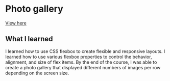 # Photo gallery
[View here](https://hafizuddin-a.github.io/responsive-web-design/photo-gallery/)
## What I learned
 I learned how to use CSS flexbox to create flexible and responsive layouts. I learned how to use various flexbox properties to control the behavior, alignment, and size of flex items. By the end of the course, I was able to create a photo gallery that displayed different numbers of images per row depending on the screen size.
